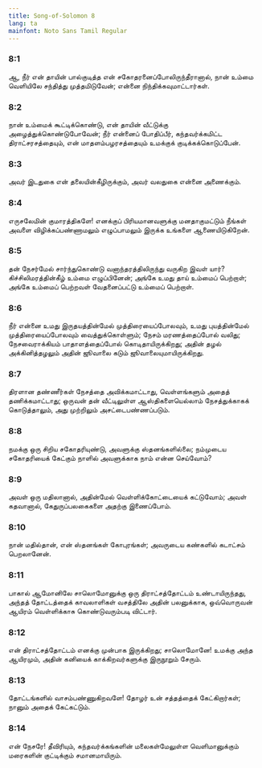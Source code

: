 ```yaml
---
title: Song-of-Solomon 8
lang: ta
mainfont: Noto Sans Tamil Regular
---
```


###  8:1

ஆ, நீர் என் தாயின் பால்குடித்த என் சகோதரனைப்போலிருந்தீரானால், நான் உம்மை வெளியிலே சந்தித்து முத்தமிடுவேன்; என்னை நிந்திக்கவுமாட்டார்கள்.

###  8:2

நான் உம்மைக் கூட்டிக்கொண்டு, என் தாயின் வீட்டுக்கு அழைத்துக்கொண்டுபோவேன்; நீர் என்னைப் போதிப்பீர், கந்தவர்க்கமிட்ட திராட்சரசத்தையும், என் மாதளம்பழரசத்தையும் உமக்குக் குடிக்கக்கொடுப்பேன்.

###  8:3

அவர் இடதுகை என் தலையின்கீழிருக்கும், அவர் வலதுகை என்னை அணைக்கும்.

###  8:4

எருசலேமின் குமாரத்திகளே! எனக்குப் பிரியமானவளுக்கு மனதாகுமட்டும் நீங்கள் அவளை விழிக்கப்பண்ணாமலும் எழுப்பாமலும் இருக்க உங்களை ஆணையிடுகிறேன்.

###  8:5

தன் நேசர்மேல் சார்ந்துகொண்டு வனாந்தரத்திலிருந்து வருகிற இவள் யார்? கிச்சிலிமரத்தின்கீழ் உம்மை எழுப்பினேன்; அங்கே உமது தாய் உம்மைப் பெற்றாள்; அங்கே உம்மைப் பெற்றவள் வேதனைப்பட்டு உம்மைப் பெற்றாள்.

###  8:6

நீர் என்னை உமது இருதயத்தின்மேல் முத்திரையைப்போலவும், உமது புயத்தின்மேல் முத்திரையைப்போலவும் வைத்துக்கொள்ளும்; நேசம் மரணத்தைப்போல் வலிது; நேசவைராக்கியம் பாதாளத்தைப்போல் கொடிதாயிருக்கிறது; அதின் தழல் அக்கினித்தழலும் அதின் ஜூவாலை கடும் ஜூவாலையுமாயிருக்கிறது.

###  8:7

திரளான தண்ணீர்கள் நேசத்தை அவிக்கமாட்டாது, வெள்ளங்களும் அதைத் தணிக்கமாட்டாது; ஒருவன் தன் வீட்டிலுள்ள ஆஸ்திகளையெல்லாம் நேசத்துக்காகக் கொடுத்தாலும், அது முற்றிலும் அசட்டைபண்ணப்படும்.

###  8:8

நமக்கு ஒரு சிறிய சகோதரியுண்டு, அவளுக்கு ஸ்தனங்களில்லை; நம்முடைய சகோதரியைக் கேட்கும் நாளில் அவளுக்காக நாம் என்ன செய்வோம்?

###  8:9

அவள் ஒரு மதிலானால், அதின்மேல் வெள்ளிக்கோட்டையைக் கட்டுவோம்; அவள் கதவானால், கேதுருப்பலகைகளை அதற்கு இணைப்போம்.

###  8:10

நான் மதில்தான், என் ஸ்தனங்கள் கோபுரங்கள்; அவருடைய கண்களில் கடாட்சம் பெறலானேன்.

###  8:11

பாகால் ஆமோனிலே சாலொமோனுக்கு ஒரு திராட்சத்தோட்டம் உண்டாயிருந்தது, அந்தத் தோட்டத்தைக் காவலாளிகள் வசத்திலே அதின் பலனுக்காக, ஒவ்வொருவன் ஆயிரம் வெள்ளிக்காசு கொண்டுவரும்படி விட்டார்.

###  8:12

என் திராட்சத்தோட்டம் எனக்கு முன்பாக இருக்கிறது; சாலொமோனே! உமக்கு அந்த ஆயிரமும், அதின் கனியைக் காக்கிறவர்களுக்கு இருநூறும் சேரும்.

###  8:13

தோட்டங்களில் வாசம்பண்ணுகிறவளே! தோழர் உன் சத்தத்தைக் கேட்கிறார்கள்; நானும் அதைக் கேட்கட்டும்.

###  8:14

என் நேசரே! தீவிரியும், கந்தவர்க்கங்களின் மலைகள்மேலுள்ள வெளிமானுக்கும் மரைகளின் குட்டிக்கும் சமானமாயிரும்.

